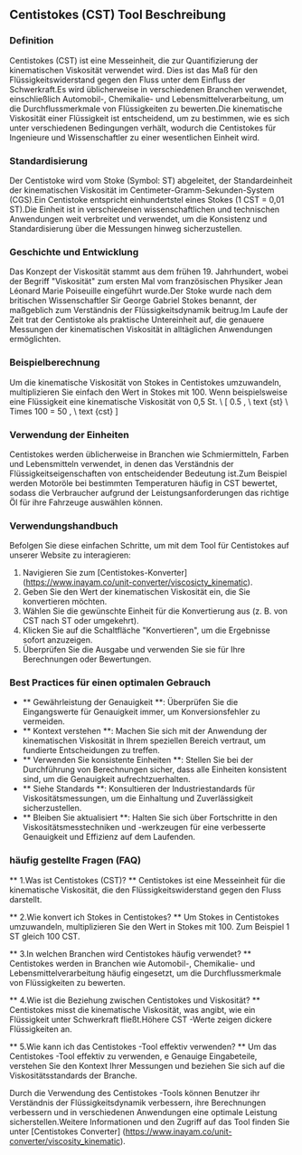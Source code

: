 ## Centistokes (CST) Tool Beschreibung

### Definition
Centistokes (CST) ist eine Messeinheit, die zur Quantifizierung der kinematischen Viskosität verwendet wird. Dies ist das Maß für den Flüssigkeitswiderstand gegen den Fluss unter dem Einfluss der Schwerkraft.Es wird üblicherweise in verschiedenen Branchen verwendet, einschließlich Automobil-, Chemikalie- und Lebensmittelverarbeitung, um die Durchflussmerkmale von Flüssigkeiten zu bewerten.Die kinematische Viskosität einer Flüssigkeit ist entscheidend, um zu bestimmen, wie es sich unter verschiedenen Bedingungen verhält, wodurch die Centistokes für Ingenieure und Wissenschaftler zu einer wesentlichen Einheit wird.

### Standardisierung
Der Centistoke wird vom Stoke (Symbol: ST) abgeleitet, der Standardeinheit der kinematischen Viskosität im Centimeter-Gramm-Sekunden-System (CGS).Ein Centistoke entspricht einhundertstel eines Stokes (1 CST = 0,01 ST).Die Einheit ist in verschiedenen wissenschaftlichen und technischen Anwendungen weit verbreitet und verwendet, um die Konsistenz und Standardisierung über die Messungen hinweg sicherzustellen.

### Geschichte und Entwicklung
Das Konzept der Viskosität stammt aus dem frühen 19. Jahrhundert, wobei der Begriff "Viskosität" zum ersten Mal vom französischen Physiker Jean Léonard Marie Poiseuille eingeführt wurde.Der Stoke wurde nach dem britischen Wissenschaftler Sir George Gabriel Stokes benannt, der maßgeblich zum Verständnis der Flüssigkeitsdynamik beitrug.Im Laufe der Zeit trat der Centistoke als praktische Untereinheit auf, die genauere Messungen der kinematischen Viskosität in alltäglichen Anwendungen ermöglichten.

### Beispielberechnung
Um die kinematische Viskosität von Stokes in Centistokes umzuwandeln, multiplizieren Sie einfach den Wert in Stokes mit 100. Wenn beispielsweise eine Flüssigkeit eine kinematische Viskosität von 0,5 St.
\ [
0.5 \, \ text {st} \ Times 100 = 50 \, \ text {cst}
\]

### Verwendung der Einheiten
Centistokes werden üblicherweise in Branchen wie Schmiermitteln, Farben und Lebensmitteln verwendet, in denen das Verständnis der Flüssigkeitseigenschaften von entscheidender Bedeutung ist.Zum Beispiel werden Motoröle bei bestimmten Temperaturen häufig in CST bewertet, sodass die Verbraucher aufgrund der Leistungsanforderungen das richtige Öl für ihre Fahrzeuge auswählen können.

### Verwendungshandbuch
Befolgen Sie diese einfachen Schritte, um mit dem Tool für Centistokes auf unserer Website zu interagieren:
1. Navigieren Sie zum [Centistokes-Konverter] (https://www.inayam.co/unit-converter/viscosicty_kinematic).
2. Geben Sie den Wert der kinematischen Viskosität ein, die Sie konvertieren möchten.
3. Wählen Sie die gewünschte Einheit für die Konvertierung aus (z. B. von CST nach ST oder umgekehrt).
4. Klicken Sie auf die Schaltfläche "Konvertieren", um die Ergebnisse sofort anzuzeigen.
5. Überprüfen Sie die Ausgabe und verwenden Sie sie für Ihre Berechnungen oder Bewertungen.

### Best Practices für einen optimalen Gebrauch
- ** Gewährleistung der Genauigkeit **: Überprüfen Sie die Eingangswerte für Genauigkeit immer, um Konversionsfehler zu vermeiden.
- ** Kontext verstehen **: Machen Sie sich mit der Anwendung der kinematischen Viskosität in Ihrem speziellen Bereich vertraut, um fundierte Entscheidungen zu treffen.
- ** Verwenden Sie konsistente Einheiten **: Stellen Sie bei der Durchführung von Berechnungen sicher, dass alle Einheiten konsistent sind, um die Genauigkeit aufrechtzuerhalten.
- ** Siehe Standards **: Konsultieren der Industriestandards für Viskositätsmessungen, um die Einhaltung und Zuverlässigkeit sicherzustellen.
- ** Bleiben Sie aktualisiert **: Halten Sie sich über Fortschritte in den Viskositätsmesstechniken und -werkzeugen für eine verbesserte Genauigkeit und Effizienz auf dem Laufenden.

### häufig gestellte Fragen (FAQ)

** 1.Was ist Centistokes (CST)? **
Centistokes ist eine Messeinheit für die kinematische Viskosität, die den Flüssigkeitswiderstand gegen den Fluss darstellt.

** 2.Wie konvert ich Stokes in Centistokes? **
Um Stokes in Centistokes umzuwandeln, multiplizieren Sie den Wert in Stokes mit 100. Zum Beispiel 1 ST gleich 100 CST.

** 3.In welchen Branchen wird Centistokes häufig verwendet? **
Centistokes werden in Branchen wie Automobil-, Chemikalie- und Lebensmittelverarbeitung häufig eingesetzt, um die Durchflussmerkmale von Flüssigkeiten zu bewerten.

** 4.Wie ist die Beziehung zwischen Centistokes und Viskosität? **
Centistokes misst die kinematische Viskosität, was angibt, wie ein Flüssigkeit unter Schwerkraft fließt.Höhere CST -Werte zeigen dickere Flüssigkeiten an.

** 5.Wie kann ich das Centistokes -Tool effektiv verwenden? **
Um das Centistokes -Tool effektiv zu verwenden, e Genauige Eingabeteile, verstehen Sie den Kontext Ihrer Messungen und beziehen Sie sich auf die Viskositätsstandards der Branche.

Durch die Verwendung des Centistokes -Tools können Benutzer ihr Verständnis der Flüssigkeitsdynamik verbessern, ihre Berechnungen verbessern und in verschiedenen Anwendungen eine optimale Leistung sicherstellen.Weitere Informationen und den Zugriff auf das Tool finden Sie unter [Centistokes Converter] (https://www.inayam.co/unit-converter/viscosity_kinematic).
